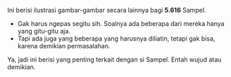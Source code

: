 Ini berisi ilustrasi gambar-gambar secara lainnya bagi **5.616** Sampel. <br>
- Gak harus ngepas segitu sih. Soalnya ada beberapa dari mereka hanya yang gitu-gitu aja.
- Tapi ada juga yang beberapa yang harusnya diliatin, tetapi gak bisa, karena demikian permasalahan.

Ya, jadi ini berisi yang penting terkait dengan si Sampel. Entah wujud atau demikian.
